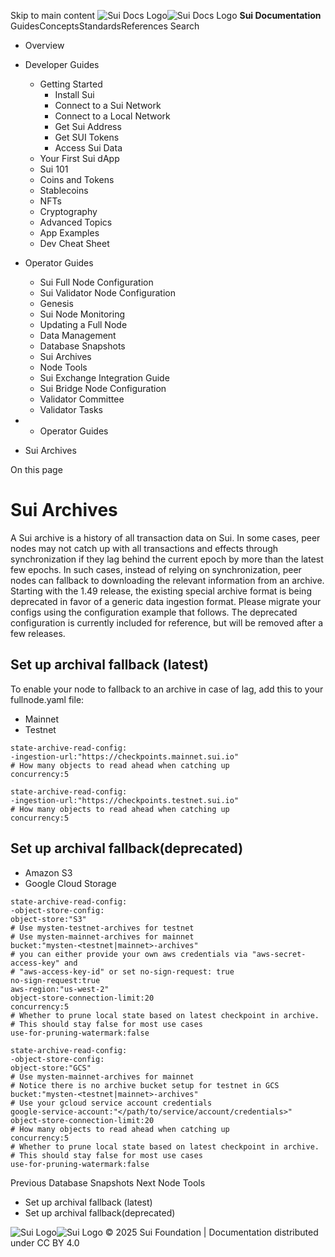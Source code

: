 Skip to main content
![Sui Docs Logo](https://docs.sui.io/img/sui-logo.svg)![Sui Docs Logo](https://docs.sui.io/img/sui-logo.svg)
**Sui Documentation**
GuidesConceptsStandardsReferences
Search
  * Overview
  * Developer Guides
    * Getting Started
      * Install Sui
      * Connect to a Sui Network
      * Connect to a Local Network
      * Get Sui Address
      * Get SUI Tokens
      * Access Sui Data
    * Your First Sui dApp
    * Sui 101
    * Coins and Tokens
    * Stablecoins
    * NFTs
    * Cryptography
    * Advanced Topics
    * App Examples
    * Dev Cheat Sheet
  * Operator Guides
    * Sui Full Node Configuration
    * Sui Validator Node Configuration
    * Genesis
    * Sui Node Monitoring
    * Updating a Full Node
    * Data Management
    * Database Snapshots
    * Sui Archives
    * Node Tools
    * Sui Exchange Integration Guide
    * Sui Bridge Node Configuration
    * Validator Committee
    * Validator Tasks


  *   * Operator Guides
  * Sui Archives


On this page
# Sui Archives
A Sui archive is a history of all transaction data on Sui. In some cases, peer nodes may not catch up with all transactions and effects through synchronization if they lag behind the current epoch by more than the latest few epochs. In such cases, instead of relying on synchronization, peer nodes can fallback to downloading the relevant information from an archive.
Starting with the 1.49 release, the existing special archive format is being deprecated in favor of a generic data ingestion format. Please migrate your configs using the configuration example that follows. The deprecated configuration is currently included for reference, but will be removed after a few releases.
## Set up archival fallback (latest)​
To enable your node to fallback to an archive in case of lag, add this to your fullnode.yaml file:
  * Mainnet
  * Testnet


```
state-archive-read-config:  
-ingestion-url:"https://checkpoints.mainnet.sui.io"  
# How many objects to read ahead when catching up  
concurrency:5  

```

```
state-archive-read-config:  
-ingestion-url:"https://checkpoints.testnet.sui.io"  
# How many objects to read ahead when catching up  
concurrency:5  

```

## Set up archival fallback(deprecated)​
  * Amazon S3
  * Google Cloud Storage


```
state-archive-read-config:  
-object-store-config:  
object-store:"S3"  
# Use mysten-testnet-archives for testnet  
# Use mysten-mainnet-archives for mainnet  
bucket:"mysten-<testnet|mainnet>-archives"  
# you can either provide your own aws credentials via "aws-secret-access-key" and  
# "aws-access-key-id" or set no-sign-request: true  
no-sign-request:true  
aws-region:"us-west-2"  
object-store-connection-limit:20  
concurrency:5  
# Whether to prune local state based on latest checkpoint in archive.  
# This should stay false for most use cases  
use-for-pruning-watermark:false  

```

```
state-archive-read-config:  
-object-store-config:  
object-store:"GCS"  
# Use mysten-mainnet-archives for mainnet  
# Notice there is no archive bucket setup for testnet in GCS  
bucket:"mysten-<testnet|mainnet>-archives"  
# Use your gcloud service account credentials  
google-service-account:"</path/to/service/account/credentials>"  
object-store-connection-limit:20  
# How many objects to read ahead when catching up  
concurrency:5  
# Whether to prune local state based on latest checkpoint in archive.  
# This should stay false for most use cases  
use-for-pruning-watermark:false  

```

Previous
Database Snapshots
Next
Node Tools
  * Set up archival fallback (latest)
  * Set up archival fallback(deprecated)


![Sui Logo](https://docs.sui.io/img/sui-logo-footer.svg)![Sui Logo](https://docs.sui.io/img/sui-logo-footer.svg)
© 2025 Sui Foundation | Documentation distributed under CC BY 4.0
